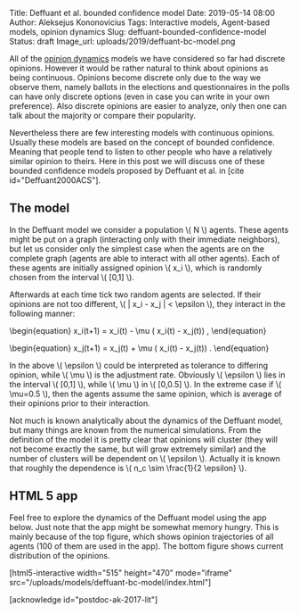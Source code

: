 Title: Deffuant et al. bounded confidence model
Date: 2019-05-14 08:00
Author: Aleksejus Kononovicius
Tags: Interactive models, Agent-based models, opinion dynamics
Slug: deffuant-bounded-confidence-model
Status: draft
Image_url: uploads/2019/deffuant-bc-model.png

All of the [opinion dynamics](/tag/opinion-dynamics) models we have considered
so far had discrete opinions. However it would be rather natural to think about
opinions as being continuous. Opinions become discrete only due to the way we
observe them, namely ballots in the elections and questionnaires in the polls
can have only discrete options (even in case you can write in your own
preference). Also discrete opinions are easier to analyze, only then one can
talk about the majority or compare their popularity.

Nevertheless there are few interesting models with continuous opinions. Usually
these models are based on the concept of bounded confidence. Meaning that people
tend to listen to other people who have a relatively similar opinion to theirs.
Here in this post we will discuss one of these bounded confidence models
proposed by Deffuant et al. in [cite id="Deffuant2000ACS"].<!--more-->

## The model

In the Deffuant model we consider a population \\\( N \\\) agents. These agents
might be put on a graph (interacting only with their immediate neighbors), but
let us consider only the simplest case when the agents are on the complete graph
(agents are able to interact with all other agents). Each of these agents are
initially assigned opinion \\\( x\_i \\\), which is randomly chosen from the
interval \\\( [0,1] \\\).

Afterwards at each time tick two random agents are selected. If their opinions
are not too different, \\\( | x\_i - x\_j | < \epsilon \\\), they interact in
the following manner:

\begin{equation}
x\_i(t+1) = x\_i(t) - \mu ( x\_i(t) - x\_j(t)) ,
\end{equation}

\begin{equation}
x\_j(t+1) = x\_j(t) + \mu ( x\_i(t) - x\_j(t)) .
\end{equation}

In the above \\\( \epsilon \\\) could be interpreted as tolerance to differing
opinion, while \\\( \mu \\\) is the adjustment rate. Obviously \\\( \epsilon \\\)
lies in the interval \\\( [0,1] \\\), while \\\( \mu \\\) in \\\( [0,0.5] \\\).
In the extreme case if \\\( \mu=0.5 \\\), then the agents assume the same opinion,
which is average of their opinions prior to their interaction.

Not much is known analytically about the dynamics of the Deffuant model, but
many things are known from the numerical simulations. From the definition of the
model it is pretty clear that opinions will cluster (they will not become
exactly the same, but will grow extremely similar) and the number of clusters
will be dependent on \\\( \epsilon \\\). Actually it is known that roughly the
dependence is \\\( n\_c \sim \frac{1}{2 \epsilon} \\\).

## HTML 5 app

Feel free to explore the dynamics of the Deffuant model using the app below.
Just note that the app might be somewhat memory hungry. This is mainly because
of the top figure, which shows opinion trajectories of all agents (100 of them
are used in the app). The bottom figure shows current distribution of the
opinions.

[html5-interactive width="515" height="470" mode="iframe"
src="/uploads/models/deffuant-bc-model/index.html"]

[acknowledge id="postdoc-ak-2017-lit"]
